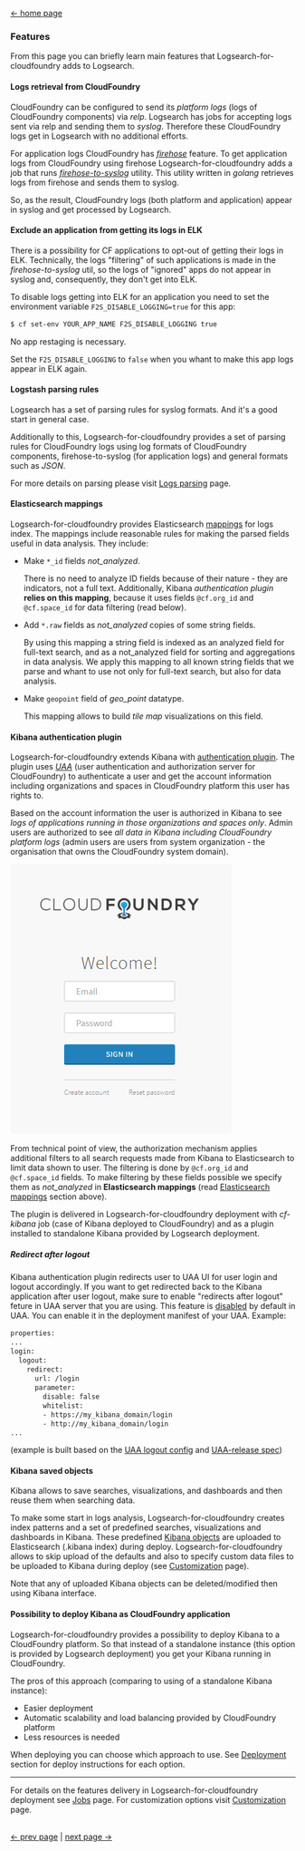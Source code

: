 [<- home page](../README.md)
### Features

From this page you can briefly learn main features that Logsearch-for-cloudfoundry adds to Logsearch.

#### Logs retrieval from CloudFoundry

CloudFoundry can be configured to send its _platform logs_ (logs of CloudFoundry components) via _relp_. Logsearch has jobs for accepting logs sent via relp and sending them to _syslog_. Therefore these CloudFoundry logs get in Logsearch with no additional efforts.

For application logs CloudFoundry has [_firehose_](https://github.com/cloudfoundry/firehose-plugin) feature. To get application logs from CloudFoundry using firehose Logsearch-for-cloudfoundry adds a job that runs [_firehose-to-syslog_](https://github.com/cloudfoundry-community/firehose-to-syslog/) utility. This utility written in _golang_ retrieves logs from firehose and sends them to syslog.

So, as the result, CloudFoundry logs (both platform and application) appear in syslog and get processed by Logsearch.

#### Exclude an application from getting its logs in ELK

There is a possibility for CF applications to opt-out of getting their logs in ELK. Technically, the logs "filtering" of such applications is made in the _firehose-to-syslog_ util, so the logs of "ignored" apps do not appear in syslog and, consequently, they don't get into ELK.

To disable logs getting into ELK for an application you need to set the environment variable `F2S_DISABLE_LOGGING=true` for this app:
```sh
$ cf set-env YOUR_APP_NAME F2S_DISABLE_LOGGING true
```
No app restaging is necessary.

Set the `F2S_DISABLE_LOGGING` to `false` when you whant to make this app logs appear in ELK again.

#### Logstash parsing rules

Logsearch has a set of parsing rules for syslog formats. And it's a good start in general case.

Additionally to this, Logsearch-for-cloudfoundry provides a set of parsing rules for CloudFoundry logs using log formats of CloudFoundry components, firehose-to-syslog (for application logs) and general formats such as _JSON_.

For more details on parsing please visit [Logs parsing](logs-parsing.md) page.

#### Elasticsearch mappings

Logsearch-for-cloudfoundry provides Elasticsearch [mappings](../src/logsearch-config/src/es-mappings) for logs index. The mappings include reasonable rules for making the parsed fields useful in data analysis. They include:

* Make `*_id` fields *not_analyzed*. 

  There is no need to analyze ID fields because of their nature - they are indicators, not a full text. Additionally, Kibana *authentication plugin* __relies on this mapping__, because it uses fields `@cf.org_id` and `@cf.space_id` for data filtering (read below).

* Add `*.raw` fields as *not_analyzed* copies of some string fields. 

  By using this mapping a string field is indexed as an analyzed field for full-text search, and as a not_analyzed field for sorting and aggregations in data analysis. We apply this mapping to all known string fields that we parse and whant to use not only for full-text search, but also for data analysis.

* Make `geopoint` field of *geo_point* datatype.

  This mapping allows to build *tile map* visualizations on this field.

#### Kibana authentication plugin

Logsearch-for-cloudfoundry extends Kibana with [authentication plugin](../src/kibana-cf_authentication). The plugin uses [_UAA_](https://github.com/cloudfoundry/uaa) (user authentication and authorization server for CloudFoundry) to authenticate a user and get the account information including organizations and spaces in CloudFoundry platform this user has rights to. 

Based on the account information the user is authorized in Kibana to see *logs of applications running in those organizations and spaces only*. Admin users are authorized to see *all data in Kibana including CloudFoundry platform logs* (admin users are users from system organization - the organisation that owns the CloudFoundry system domain).

![Login](img/login.png)

From technical point of view, the authorization mechanism applies additional filters to all search requests made from Kibana to Elasticsearch to limit data shown to user. The filtering is done by `@cf.org_id` and `@cf.space_id` fields. To make filtering by these fields possible we specify them as *not_analyzed* in **Elasticsearch mappings** (read [Elasticsearch mappings](#elasticsearch-mappings) section above).

The plugin is delivered in Logsearch-for-cloudfoundry deployment with _cf-kibana_ job (case of Kibana deployed to CloudFoundry) and as a plugin installed to standalone Kibana provided by Logsearch deployment.

##### Redirect after logout
Kibana authentication plugin redirects user to UAA UI for user login and logout accordingly. If you want to get redirected back to the Kibana application after user logout, make sure to enable "redirects after logout" feture in UAA server that you are using. This feature is [disabled](https://github.com/cloudfoundry/uaa/blob/3.9.3/uaa/src/main/webapp/WEB-INF/spring-servlet.xml#L440) by default in UAA. You can enable it in the deployment manifest of your UAA. Example:
```
properties:
...
login:
  logout:
    redirect:
      url: /login
      parameter:
        disable: false
        whitelist:
        - https://my_kibana_domain/login
        - http://my_kibana_domain/login
...
```
(example is built based on the [UAA logout config](https://github.com/cloudfoundry/uaa/blob/3.9.3/uaa/src/main/resources/login.yml#L38-L45) and [UAA-release spec](https://github.com/cloudfoundry/uaa-release/blob/v24/jobs/uaa/spec#L190-L199))

#### Kibana saved objects

Kibana allows to save searches, visualizations, and dashboards and then reuse them when searching data. 

To make some start in logs analysis, Logsearch-for-cloudfoundry creates index patterns and a set of predefined searches, visualizations and dashboards in Kibana. These predefined [Kibana objects](../jobs/upload-kibana-objects/templates/kibana-objects) are uploaded to Elasticsearch (.kibana index) during deploy. Logsearch-for-cloudfoundry allows to skip upload of the defaults and also to specify custom data files to be uploaded to Kibana during deploy (see [Customization](customization.md) page).

Note that any of uploaded Kibana objects can be deleted/modified then using Kibana interface.

#### Possibility to deploy Kibana as CloudFoundry application

Logsearch-for-cloudfoundry provides a possibility to deploy Kibana to a CloudFoundry platform. So that instead of a standalone instance (this option is provided by Logsearch deployment) you get your Kibana running in CloudFoundry.

The pros of this approach (comparing to using of a standalone Kibana instance):

* Easier deployment
* Automatic scalability and load balancing provided by CloudFoundry platform
* Less resources is needed

When deploying you can choose which approach to use. See [Deployment](deployment.md) section for deploy instructions for each option.

---
For details on the features delivery in Logsearch-for-cloudfoundry deployment see [Jobs](jobs.md) page. For customization options visit [Customization](customization.md) page.

</br>[<- prev page](intro.md) | [next page ->](jobs.md)
